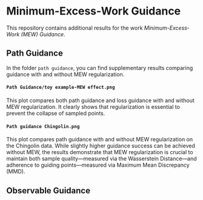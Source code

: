 # Minimum-Excess-Work Guidance

This repository contains additional results for the work *Minimum-Excess-Work (MEW) Guidance*.

## Path Guidance

In the folder `path guidance`, you can find supplementary results comparing guidance with and without MEW regularization.

#### `Path Guidance/toy example-MEW effect.png`  
This plot compares both path guidance and loss guidance with and without MEW regularization. It clearly shows that regularization is essential to prevent the collapse of sampled points.

#### `Path guidance Chingolin.png`  
This plot compares path guidance with and without MEW regularization on the Chingolin data. While slightly higher guidance success can be achieved without MEW, the results demonstrate that MEW regularization is crucial to maintain both sample quality—measured via the Wasserstein Distance—and adherence to guiding points—measured via Maximum Mean Discrepancy (MMD).

## Observable Guidance
